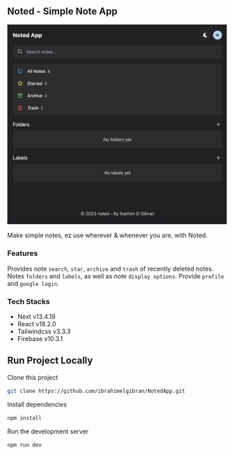 ## Noted - Simple Note App

<img src="public/demo.jpg"></img>

Make simple notes, ez use wherever & whenever you are, with Noted.<br>

<!-- [Visit Noted](https://mynoted.netlify.app/) -->

### Features

Provides note `search`, `star`, `archive` and `trash` of recently deleted notes. Notes `folders` and `labels`, as well as note `display options`. Provide `profile` and `google login`.

### Tech Stacks

- Next v13.4.19
- React v18.2.0
- Tailwindcss v3.3.3
- Firebase v10.3.1

## Run Project Locally

Clone this project

```bash
git clone https://github.com/ibrahimelgibran/NotedApp.git
```

Install dependencies

```bash
npm install
```

Run the development server

```bash
npm run dev
```
